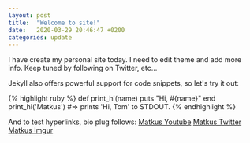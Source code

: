 ```yaml
---
layout: post
title:  "Welcome to site!"
date:   2020-03-29 20:46:47 +0200
categories: update
---
```

I have create my personal site today. I need to edit theme and add more info. Keep tuned by following on Twitter, etc...

Jekyll also offers powerful support for code snippets, so let's try it out:

{% highlight ruby %}
def print_hi(name)
  puts "Hi, #{name}"
end
print_hi('Matkus')
#=> prints 'Hi, Tom' to STDOUT.
{% endhighlight %}

And to test hyperlinks, bio plug follows:
[Matkus Youtube][youtube]
[Matkus Twitter][twitter]
[Matkus Imgur][imgur]

[youtube]: https://youtube.com/channel/UCgReAdVMuTZAb8JJYdJeYMg
[twitter]: https://twitter.com/m4tka
[imgur]: https://imgur.com/user/matkuscz/posts
